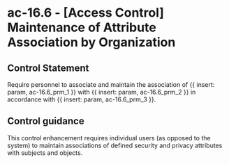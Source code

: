 # ac-16.6 - \[Access Control\] Maintenance of Attribute Association by Organization

## Control Statement

Require personnel to associate and maintain the association of {{ insert: param, ac-16.6_prm_1 }} with {{ insert: param, ac-16.6_prm_2 }} in accordance with {{ insert: param, ac-16.6_prm_3 }}.

## Control guidance

This control enhancement requires individual users (as opposed to the system) to maintain associations of defined security and privacy attributes with subjects and objects.
